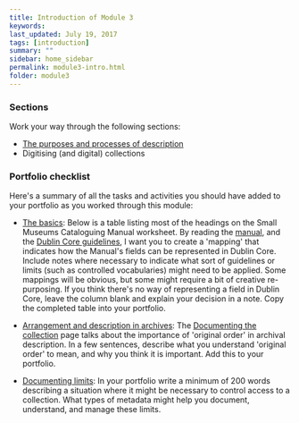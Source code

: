 ```yaml
---
title: Introduction of Module 3
keywords: 
last_updated: July 19, 2017
tags: [introduction]
summary: ""
sidebar: home_sidebar
permalink: module3-intro.html
folder: module3
---
```


### Sections

Work your way through the following sections:

* [The purposes and processes of description](module3-description.html)
* Digitising (and digital) collections

### Portfolio checklist

Here's a summary of all the tasks and activities you should have added to your portfolio as you worked through this module:

* [The basics](module3-description.html#the-basics): Below is a table listing most of the headings on the Small Museums Cataloguing Manual worksheet. By reading the [manual](http://mavic.asn.au/assets/Small_Museums_Cataloguing_Manual_4th.pdf), and the [Dublin Core guidelines](http://www.dublincore.org/documents/usageguide/elements/), I want you to create a 'mapping' that indicates how the Manual's fields can be represented in Dublin Core. Include notes where necessary to indicate what sort of guidelines or limits (such as controlled vocabularies) might need to be applied. Some mappings will be obvious, but some might require a bit of creative re-purposing. If you think there's no way of representing a field in Dublin Core, leave the column blank and explain your decision in a note. Copy the completed table into your portfolio.

* [Arrangement and description in archives](module3-description.html#arrangement-and-description-in-archives): The [Documenting the collection](https://www.prov.vic.gov.au/community/managing-your-collection/documenting-collection) page talks about the importance of 'original order' in archival description. In a few sentences, describe what you understand 'original order' to mean, and why you think it is important. Add this to your portfolio.

* [Documenting limits](module3-description.html#documenting-limits): In your portfolio write a minimum of 200 words describing a situation where it might be necessary to control access to a collection. What types of metadata might help you document, understand, and manage these limits.